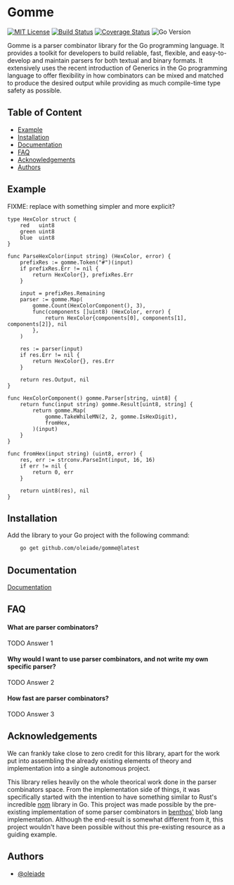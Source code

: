 # Gomme

[![MIT License](https://img.shields.io/badge/License-MIT-green.svg)](https://choosealicense.com/licenses/mit/)
[![Build Status](https://github.com/oleiade/gomme/actions/workflows/go.yml/badge.svg)](https://github.com/oleiade/gomme/actions/workflows/go.yml)
[![Coverage Status](https://coveralls.io/repos/github/oleiade/gomme/badge.svg?branch=main)](https://coveralls.io/github/gomme/actions?branch=main)
![Go Version](https://img.shields.io/github/go-mod/go-version/oleiade/gomme)

Gomme is a parser combinator library for the Go programming language.
It provides a toolkit for developers to build reliable, fast, flexible, and easy-to-develop and maintain parsers
for both textual and binary formats. It extensively uses the recent introduction of Generics in the Go programming
language to offer flexibility in how combinators can be mixed and matched to produce the desired output while
providing as much compile-time type safety as possible.

## Table of Content

<!-- toc -->

- [Example](#example)
- [Installation](#installation)
- [Documentation](#documentation)
- [FAQ](#faq)
- [Acknowledgements](#acknowledgements)
- [Authors](#authors)

## Example

FIXME: replace with something simpler and more explicit?

```golang
type HexColor struct {
    red   uint8
    green uint8
    blue  uint8
}

func ParseHexColor(input string) (HexColor, error) {
    prefixRes := gomme.Token("#")(input)
    if prefixRes.Err != nil {
        return HexColor{}, prefixRes.Err
    }

    input = prefixRes.Remaining
    parser := gomme.Map(
        gomme.Count(HexColorComponent(), 3),
        func(components []uint8) (HexColor, error) {
            return HexColor{components[0], components[1], components[2]}, nil
        },
    )

    res := parser(input)
    if res.Err != nil {
        return HexColor{}, res.Err
    }

    return res.Output, nil
}

func HexColorComponent() gomme.Parser[string, uint8] {
    return func(input string) gomme.Result[uint8, string] {
        return gomme.Map(
            gomme.TakeWhileMN(2, 2, gomme.IsHexDigit),
            fromHex,
        )(input)
    }
}

func fromHex(input string) (uint8, error) {
    res, err := strconv.ParseInt(input, 16, 16)
    if err != nil {
        return 0, err
    }

    return uint8(res), nil
}
```

## Installation

Add the library to your Go project with the following command:

```bash
    go get github.com/oleiade/gomme@latest
```

## Documentation

[Documentation](https://linktodocumentation)

## FAQ

#### What are parser combinators?

TODO
Answer 1

#### Why would I want to use parser combinators, and not write my own specific parser?

TODO
Answer 2

#### How fast are parser combinators?

TODO
Answer 3

## Acknowledgements

We can frankly take close to zero credit for this library, apart for the work put into assembling the already existing elements of theory and implementation into a single autonomous project.

This library relies heavily on the whole theorical work done in the parser combinators space. From the implementation side of things, it was specifically started with the intention to have something similar to Rust's incredible [nom](https://github.com/Geal/nom) library in Go. This project was made possible by the pre-existing implementation of some parser combinators in [benthos'](https://github.com/benthosdev/benthos) blob lang implementation. Although the end-result is somewhat different from it, this project wouldn't have been possible without this pre-existing resource as a guiding example.

## Authors

- [@oleiade](https://github.com/oleiade)
